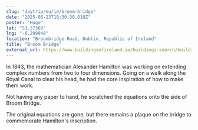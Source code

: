 ```yaml
---
slug: "daytrip/eu/ie/broom-bridge"
date: "2025-06-23T18:30:30.618Z"
poster: "Hugo"
lat: "53.37303"
lng: "-6.299948"
location: "Broombridge Road, Dublin, Republic of Ireland"
title: "Broom Bridge"
external_url: https://www.buildingsofireland.ie/buildings-search/building/50060126/broome-bridge-royal-canal-broombridge-road-ballyboggan-south-dublin-7-dublin-city
---
```

In 1843, the mathematician Alexander Hamilton was working on extending complex numbers from two to four dimensions. Going on a walk along the Royal Canal to clear his head, he had the core inspiration of how to make them work.

Not having any paper to hand, he scratched the equations onto the side of Broom Bridge.

The original equations are gone, but there remains a plaque on the bridge to commemorate Hamilton's inscription.
